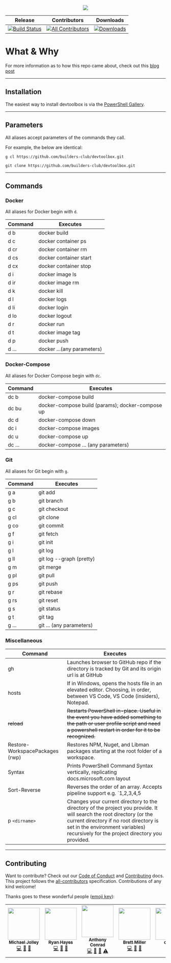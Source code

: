 <p align="center">
  <img src="https://user-images.githubusercontent.com/1228996/71608160-8fe2d700-2b44-11ea-99fc-a1d5674f74ef.png"/>
</p>

| Release | Contributors | Downloads |
| --- | --- | --- |
| [![Build Status](https://dev.azure.com/michaeljolley/devtoolbox/_apis/build/status/MichaelJolley.devtools?branchName=master)](https://dev.azure.com/michaeljolley/devtoolbox/_build/latest?definitionId=4&branchName=master) | [![All Contributors](https://img.shields.io/badge/all_contributors-7-orange.svg?style=flat-square)](#contributing) | [![Downloads](https://img.shields.io/powershellgallery/dt/devtoolbox.svg)](https://www.powershellgallery.com/packages/devtoolbox) |

# What & Why

For more information as to how this repo came about, check out this [blog post](https://baldbeardedbuilder.com/blog/adding-command-aliases-to-power-shell/)

---

## Installation

The easiest way to install devtoolbox is via the [PowerShell Gallery](https://www.powershellgallery.com/packages/devtoolbox).

---

## Parameters

All aliases accept parameters of the commands they call.

For example, the below are identical:

```CMD
g cl https://github.com/builders-club/devtoolbox.git

git clone https://github.com/builders-club/devtoolbox.git
```

---

## Commands

### Docker

All aliases for Docker begin with `d`.

| Command | Executes   |
| ------- | -------------------------- |
| d b   | docker build   |
| d c   | docker container ps  |
| d cr  | docker container rm  |
| d cs  | docker container start   |
| d cx  | docker container stop  |
| d i   | docker image ls  |
| d ir  | docker image rm  |
| d k   | docker kill  |
| d l   | docker logs  |
| d li  | docker login   |
| d lo  | docker logout  |
| d r   | docker run   |
| d t   | docker image tag   |
| d p   | docker push  |
| d ...   | docker ...(any parameters) |

### Docker-Compose

All aliases for Docker Compose begin with `dc`.

| Command | Executes   |
| ------- | ------------------------------------------------ |
| dc b  | docker-compose build   |
| dc bu   | docker-compose build (params); docker-compose up |
| dc d  | docker-compose down  |
| dc i  | docker-compose images  |
| dc u  | docker-compose up  |
| dc ...  | docker-compose ... (any parameters)  |

### Git

All aliases for Git begin with `g`.

| Command | Executes   |
| ------- | ------------------------ |
| g a   | git add  |
| g b   | git branch   |
| g c   | git checkout   |
| g cl  | git clone  |
| g co  | git commit   |
| g f   | git fetch  |
| g i   | git init   |
| g l   | git log  |
| g ll  | git log --graph (pretty) |
| g m   | git merge  |
| g pl  | git pull   |
| g ps  | git push   |
| g r   | git rebase   |
| g rs  | git reset  |
| g s   | git status   |
| g t   | git tag  |
| g ...   | git ... (any parameters) |

### Miscellaneous

| Command | Executes |
| --- | --- |
| gh  | Launches browser to GitHub repo if the directory is tracked by Git and its origin url is at GitHub  |
| hosts   | If in Windows, opens the hosts file in an elevated editor. Choosing, in order, between VS Code, VS Code (insiders), Notepad.  |
| ~~reload~~  | ~~Restarts PowerShell in-place. Useful in the event you have added something to the path or user profile script and need a powershell restart in order for it to be recognized.~~   |
| Restore-WorkspacePackages (rwp) | Restores NPM, Nuget, and Libman packages starting at the root folder of a workspace.  |
| Syntax  | Prints PowerShell Command Syntax vertically, replicating docs.microsoft.com layout  |
| Sort-Reverse  | Reverses the order of an array. Accepts pipeline support e.g. `1,2,3,4,5 | Sort-Reverse`  |
| p `<dirname>`   | Changes your current directory to the directory of the project you provide. It will search the root directory (or the current directory if no root directory is set in the environment variables) recursively for the project directory you provided. |

---

## Contributing

Want to contribute? Check out our [Code of Conduct](CODE_OF_CONDUCT.md) and [Contributing](CONTRIBUTING.md) docs. This project follows the [all-contributors](https://github.com/all-contributors/all-contributors) specification. Contributions of any kind welcome!

Thanks goes to these wonderful people ([emoji key](https://allcontributors.org/docs/en/emoji-key)):

<!-- ALL-CONTRIBUTORS-LIST:START - Do not remove or modify this section -->
<!-- prettier-ignore-start -->
<!-- markdownlint-disable -->
<table>
  <tr>
  <td align="center"><a href="https://michaeljolley.com/"><img src="https://avatars2.githubusercontent.com/u/1228996?v=4" width="100px;" alt=""/><br /><sub><b>Michael Jolley</b></sub></a><br /><a href="https://github.com/MichaelJolley/devtoolbox/commits?author=MichaelJolley" title="Code">💻</a> <a href="#ideas-MichaelJolley" title="Ideas, Planning, & Feedback">🤔</a> <a href="https://github.com/MichaelJolley/devtoolbox/commits?author=MichaelJolley" title="Documentation">📖</a></td>
  <td align="center"><a href="http://ryanhayes.net"><img src="https://avatars3.githubusercontent.com/u/438357?v=4" width="100px;" alt=""/><br /><sub><b>Ryan Hayes</b></sub></a><br /><a href="https://github.com/MichaelJolley/devtoolbox/commits?author=RyannosaurusRex" title="Code">💻</a> <a href="#ideas-RyannosaurusRex" title="Ideas, Planning, & Feedback">🤔</a> <a href="https://github.com/MichaelJolley/devtoolbox/commits?author=RyannosaurusRex" title="Documentation">📖</a></td>
  <td align="center"><a href="https://github.com/parithon"><img src="https://avatars3.githubusercontent.com/u/8602418?v=4" width="100px;" alt=""/><br /><sub><b>Anthony Conrad</b></sub></a><br /><a href="https://github.com/MichaelJolley/devtoolbox/commits?author=parithon" title="Code">💻</a> <a href="#ideas-parithon" title="Ideas, Planning, & Feedback">🤔</a> <a href="https://github.com/MichaelJolley/devtoolbox/commits?author=parithon" title="Documentation">📖</a> <a href="https://github.com/MichaelJolley/devtoolbox/commits?author=parithon" title="Tests">⚠️</a></td>
  <td align="center"><a href="https://millerb.co.uk"><img src="https://avatars0.githubusercontent.com/u/24279339?v=4" width="100px;" alt=""/><br /><sub><b>Brett Miller</b></sub></a><br /><a href="https://github.com/MichaelJolley/devtoolbox/commits?author=brettmillerb" title="Code">💻</a> <a href="#ideas-brettmillerb" title="Ideas, Planning, & Feedback">🤔</a> <a href="https://github.com/MichaelJolley/devtoolbox/commits?author=brettmillerb" title="Documentation">📖</a></td>
  <td align="center"><a href="https://github.com/corbob"><img src="https://avatars2.githubusercontent.com/u/30301021?v=4" width="100px;" alt=""/><br /><sub><b>corbob</b></sub></a><br /><a href="#ideas-corbob" title="Ideas, Planning, & Feedback">🤔</a> <a href="https://github.com/MichaelJolley/devtoolbox/commits?author=corbob" title="Code">💻</a></td>
  <td align="center"><a href="https://c-j.tech"><img src="https://avatars0.githubusercontent.com/u/3969086?v=4" width="100px;" alt=""/><br /><sub><b>Chris Jones</b></sub></a><br /><a href="https://github.com/MichaelJolley/devtoolbox/commits?author=cmjchrisjones" title="Documentation">📖</a></td>
  <td align="center"><a href="https://www.ramblinggeek.co.uk"><img src="https://avatars3.githubusercontent.com/u/7108949?v=4" width="100px;" alt=""/><br /><sub><b>Wayne Taylor</b></sub></a><br /><a href="https://github.com/MichaelJolley/devtoolbox/commits?author=RamblingGeekUK" title="Code">💻</a> <a href="https://github.com/MichaelJolley/devtoolbox/commits?author=RamblingGeekUK" title="Documentation">📖</a></td>
  </tr>
</table>

<!-- markdownlint-enable -->
<!-- prettier-ignore-end -->
<!-- ALL-CONTRIBUTORS-LIST:END -->
